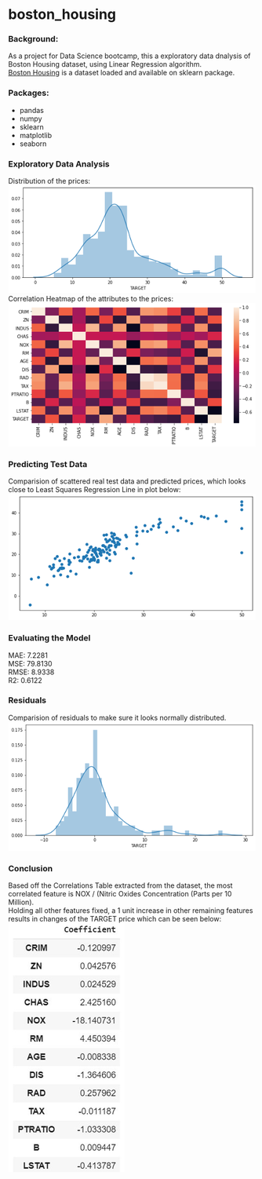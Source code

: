 # boston_housing
### Background:

As a project for Data Science bootcamp, this a exploratory data dnalysis of Boston Housing dataset, using Linear Regression algorithm.  
[Boston Housing](https://scikit-learn.org/stable/datasets/index.html#boston-dataset) is a dataset loaded and available on sklearn package.

### Packages:
- pandas
- numpy
- sklearn
- matplotlib
- seaborn
### Exploratory Data Analysis
Distribution of the prices:  
![Distribution Plot](https://raw.githubusercontent.com/r7asmu7s/boston_housing/master/plots/price_displot.png)  
Correlation Heatmap of the attributes to the prices:  
![Heatmap](https://raw.githubusercontent.com/r7asmu7s/boston_housing/master/plots/corr_heatmap.png)
### Predicting Test Data
Comparision of scattered real test data and predicted prices, which looks close to Least Squares Regression Line in plot below:  
![Predictions](https://github.com/r7asmu7s/boston_housing/blob/master/plots/predict.png?raw=true)
### Evaluating the Model
MAE: 7.2281  
MSE: 79.8130  
RMSE: 8.9338  
R2: 0.6122  
### Residuals
Comparision of residuals to make sure it looks normally distributed.  
![Distribution Plot](https://github.com/r7asmu7s/boston_housing/blob/master/plots/residuals.png?raw=true)
### Conclusion
Based off the Correlations Table extracted from the dataset, the most correlated feature is NOX / (Nitric Oxides Concentration (Parts per 10 Million).  
Holding all other features fixed, a 1 unit increase in other remaining features results in changes of the TARGET price which can be seen below:  
![Coefficients](https://github.com/r7asmu7s/boston_housing/blob/master/plots/coeff.JPG?raw=true
)
